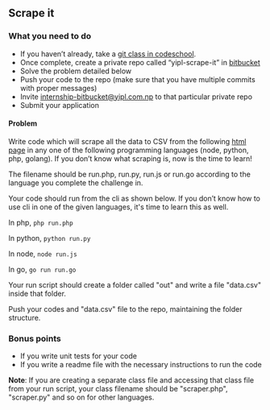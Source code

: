 ## Scrape it

### What you need to do

* If you haven’t already, take a [git class in codeschool](https://www.simplilearn.com/learn-git-basics-skillup).
* Once complete, create a private repo called “yipl-scrape-it” in [bitbucket](https://bitbucket.org)
* Solve the problem detailed below
* Push your code to the repo (make sure that you have multiple commits with proper messages) 
* Invite internship-bitbucket@yipl.com.np to that particular private repo
* Submit your application

#### Problem

Write code which will scrape all the data to CSV from the following [html page](https://cdn.rawgit.com/younginnovations/internship-challenges/master/data-analysis/scrape-it/exampledata.html) in any one of the following programming languages (node, python, php, golang). If you don’t know what scraping is, now is the time to learn! 

The filename should be run.php, run.py, run.js or run.go according to the language you complete the challenge in. 

Your code should run from the cli as shown below. If you don’t know how to use cli in one of the given languages, it's time to learn this as well. 

In php, 
`php run.php`

In python, 
`python run.py`

In node,
`node run.js`

In go,
`go run run.go`

Your run script should create a folder called "out" and write a file "data.csv" inside that folder.

Push your codes and "data.csv" file to the repo, maintaining the folder structure.

### Bonus points

* If you write unit tests for your code
* If you write a readme file with the necessary instructions to run the code

**Note**: If you are creating a separate class file and accessing that class file from your run script, your class filename should be "scraper.php", "scraper.py" and so on for other languages. 



